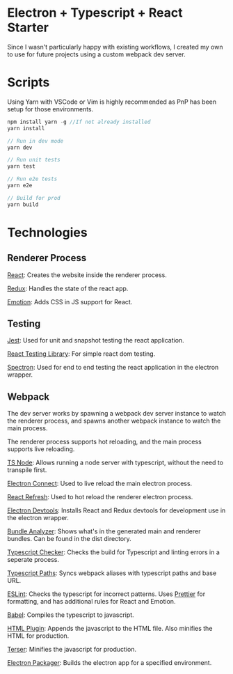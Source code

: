 # Electron + Typescript + React Starter
Since I wasn't particularly happy with existing workflows, I created my own to use for future projects using a custom webpack dev server.

# Scripts

Using Yarn with VSCode or Vim is highly recommended as PnP has been setup for those environments.
```js
npm install yarn -g //If not already installed
yarn install
```

```js
// Run in dev mode
yarn dev

// Run unit tests
yarn test

// Run e2e tests
yarn e2e

// Build for prod
yarn build
```

# Technologies

## Renderer Process

[React](https://www.npmjs.com/package/react): Creates the website inside the renderer process.

[Redux](https://www.npmjs.com/package/redux): Handles the state of the react app.

[Emotion](https://www.npmjs.com/package/@emotion/react): Adds CSS in JS support for React.

## Testing

[Jest](https://www.npmjs.com/package/jest): Used for unit and snapshot testing the react application.

[React Testing Library](https://www.npmjs.com/package/@testing-library/react): For simple react dom testing.

[Spectron](https://www.npmjs.com/package/spectron): Used for end to end testing the react application in the electron wrapper.

## Webpack
The dev server works by spawning a webpack dev server instance to watch the renderer process, and spawns another webpack instance to watch the main process.

The renderer process supports hot reloading, and the main process supports live reloading.

[TS Node](https://www.npmjs.com/package/ts-node): Allows running a node server with typescript, without the need to transpile first.

[Electron Connect](https://www.npmjs.com/package/electron-connect): Used to live reload the main electron process.

[React Refresh](https://www.npmjs.com/package/react-refresh): Used to hot reload the renderer electron process.

[Electron Devtools](https://www.npmjs.com/package/electron-devtools-installer): Installs React and Redux devtools for development use in the electron wrapper.

[Bundle Analyzer](https://www.npmjs.com/package/webpack-bundle-analyzer): Shows what's in the generated main and renderer bundles. Can be found in the dist directory.

[Typescript Checker](https://www.npmjs.com/package/fork-ts-checker-webpack-plugin): Checks the build for Typescript and linting errors in a seperate process.

[Typescript Paths](https://www.npmjs.com/package/tsconfig-paths-webpack-plugin): Syncs webpack aliases with typescript paths and base URL.

[ESLint](https://www.npmjs.com/package/eslint): Checks the typescript for incorrect patterns. Uses [Prettier](https://www.npmjs.com/package/prettier) for formatting, and has additional rules for React and Emotion.

[Babel](https://www.npmjs.com/package/@babel/core): Compiles the typescript to javascript.

[HTML Plugin](https://www.npmjs.com/package/html-webpack-plugin): Appends the javascript to the HTML file. Also minifies the HTML for production.

[Terser](https://www.npmjs.com/package/terser-webpack-plugin): Minifies the javascript for production.

[Electron Packager](https://www.npmjs.com/package/electron-packager): Builds the electron app for a specified environment.